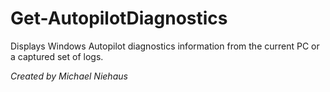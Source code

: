 # Get-AutopilotDiagnostics
Displays Windows Autopilot diagnostics information from the current PC or a captured set of logs.

*Created by Michael Niehaus*
